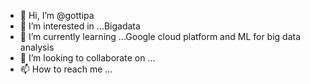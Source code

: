 - 👋 Hi, I’m @gottipa
- 👀 I’m interested in ...Bigadata
- 🌱 I’m currently learning ...Google cloud platform and ML for big data analysis
- 💞️ I’m looking to collaborate on ...
- 📫 How to reach me ...

<!---
gottipa/gottipa is a ✨ special ✨ repository because its `README.md` (this file) appears on your GitHub profile.
You can click the Preview link to take a look at your changes.
--->
